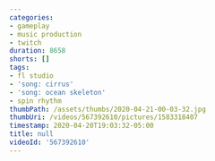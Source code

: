 ```yaml
---
categories:
- gameplay
- music production
- twitch
duration: 8658
shorts: []
tags:
- fl studio
- 'song: cirrus'
- 'song: ocean skeleton'
- spin rhythm
thumbPath: /assets/thumbs/2020-04-21-00-03-32.jpg
thumbUri: /videos/567392610/pictures/1583318407
timestamp: 2020-04-20T19:03:32-05:00
title: null
videoId: '567392610'
---
```

